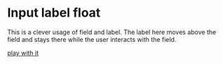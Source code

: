 # Input label float

This is a clever usage of field and label. The label here moves above the field and stays there while the user interacts with the field.

[play with it](https://ecorreia45.github.io/Before-Semicolon/examples/inputLabelUp/)
